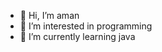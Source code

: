 - 👋 Hi, I’m aman
- 👀 I’m interested in programming
- 🌱 I’m currently learning java
 
<!---
amankhan9k/amankhan9k is a ✨ special ✨ repository because its `README.md` (this file) appears on your GitHub profile.
You can click the Preview link to take a look at your changes.
--->
